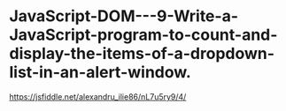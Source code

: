 # JavaScript-DOM---9-Write-a-JavaScript-program-to-count-and-display-the-items-of-a-dropdown-list-in-an-alert-window.
https://jsfiddle.net/alexandru_ilie86/nL7u5ry9/4/
